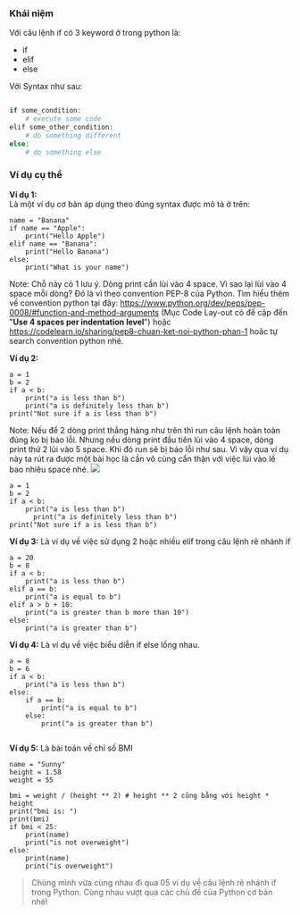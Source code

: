 ### Khái niệm
Với câu lệnh if có 3 keyword ở trong python là: 
* if
* elif
* else

Với Syntax như sau: 
```php

if some_condition:
    # execute some code
elif some_other_condition:
	# do something different
else:
	# do something else

```

###     Ví dụ cụ thể
**Ví dụ 1:** 
<br> Là một ví dụ cơ bản áp dụng theo đúng syntax được mô tả ở trên: 
```
name = "Banana"
if name == "Apple":
    print("Hello Apple")
elif name == "Banana":
    print("Hello Banana")
else:
    print("What is your name")
```

Note: Chỗ này có 1 lưu ý. Dòng print cần lùi vào 4 space. Vì sao lại lùi vào 4 space mỗi dòng? Đó là vì theo convention PEP-8 của Python. Tìm hiểu thêm về convention python tại đây: https://www.python.org/dev/peps/pep-0008/#function-and-method-arguments (Mục Code Lay-out có đề cập đến "**Use 4 spaces per indentation level**") hoặc https://codelearn.io/sharing/pep8-chuan-ket-noi-python-phan-1 hoăc tự search convention python nhé. 

**Ví dụ 2:**
```
a = 1
b = 2
if a < b:
    print("a is less than b")
    print("a is definitely less than b")
print("Not sure if a is less than b")
```

Note: Nếu để 2 dòng print thẳng hàng như trên thì run câu lệnh hoàn toàn đúng ko bị báo lỗi. 
Nhưng nếu dòng print đầu tiên lùi vào 4 space, dòng print thứ 2 lùi vào 5 space. Khi đó run sẽ bị báo lỗi như sau. Vì vậy qua ví dụ này ta rút ra được một bài học là cần vô cùng cẩn thận với việc lùi vào lề bao nhiêu space nhé.
![](https://images.viblo.asia/1ddb1562-b1e3-4e5c-975e-09e6567b64f3.png)

```
a = 1
b = 2
if a < b:
    print("a is less than b")
      print("a is definitely less than b")
print("Not sure if a is less than b")
```
**Ví dụ 3:** Là ví dụ về việc sử dụng 2 hoặc nhiều elif trong câu lệnh rẽ nhánh if
```
a = 20
b = 8
if a < b:
    print("a is less than b")
elif a == b:
    print("a is equal to b")
elif a > b + 10:
    print("a is greater than b more than 10")
else: 
    print("a is greater than b")
```

**Ví dụ 4:** Là ví dụ về việc biểu diễn if else lồng nhau. 
```
a = 8
b = 6
if a < b:
    print("a is less than b")
else: 
    if a == b:
        print("a is equal to b")
    else:
        print("a is greater than b")
		
```
**Ví dụ 5:** Là bài toán về chỉ số BMI
```
name = "Sunny"
height = 1.58
weight = 55

bmi = weight / (height ** 2) # height ** 2 cũng bằng với height * height
print("bmi is: ")
print(bmi)
if bmi < 25:
    print(name)
    print("is not overweight")
else:
    print(name)
    print("is overweight")
```
> Chúng mình vừa cùng nhau đi qua 05 ví dụ về câu lệnh rẽ nhánh if trong Python. Cùng nhau vượt qua các chủ đề của Python cơ bản nhé!